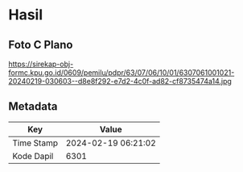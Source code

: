 # Hasil

## Foto C Plano

https://sirekap-obj-formc.kpu.go.id/0609/pemilu/pdpr/63/07/06/10/01/6307061001021-20240219-030603--d8e8f292-e7d2-4c0f-ad82-cf8735474a14.jpg


## Metadata

| Key        | Value               |
| ---------- | ------------------- |
| Time Stamp | 2024-02-19 06:21:02 |
| Kode Dapil | 6301                |




